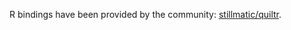 R bindings have been provided by the community: [stillmatic/quiltr](https://github.com/stillmatic/quiltr).
